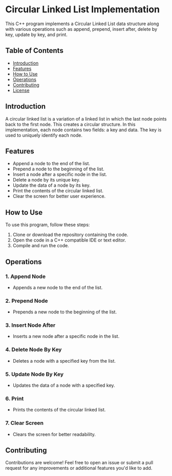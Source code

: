 # Circular Linked List Implementation

This C++ program implements a Circular Linked List data structure along with various operations such as append, prepend, insert after, delete by key, update by key, and print.

## Table of Contents

- [Introduction](#introduction)
- [Features](#features)
- [How to Use](#how-to-use)
- [Operations](#operations)
- [Contributing](#contributing)
- [License](#license)

## Introduction

A circular linked list is a variation of a linked list in which the last node points back to the first node. This creates a circular structure. In this implementation, each node contains two fields: a key and data. The key is used to uniquely identify each node.

## Features

- Append a node to the end of the list.
- Prepend a node to the beginning of the list.
- Insert a node after a specific node in the list.
- Delete a node by its unique key.
- Update the data of a node by its key.
- Print the contents of the circular linked list.
- Clear the screen for better user experience.

## How to Use

To use this program, follow these steps:

1. Clone or download the repository containing the code.
2. Open the code in a C++ compatible IDE or text editor.
3. Compile and run the code.

## Operations

### 1. Append Node
   - Appends a new node to the end of the list.

### 2. Prepend Node
   - Prepends a new node to the beginning of the list.

### 3. Insert Node After
   - Inserts a new node after a specific node in the list.

### 4. Delete Node By Key
   - Deletes a node with a specified key from the list.

### 5. Update Node By Key
   - Updates the data of a node with a specified key.

### 6. Print
   - Prints the contents of the circular linked list.

### 7. Clear Screen
   - Clears the screen for better readability.

## Contributing

Contributions are welcome! Feel free to open an issue or submit a pull request for any improvements or additional features you'd like to add.


